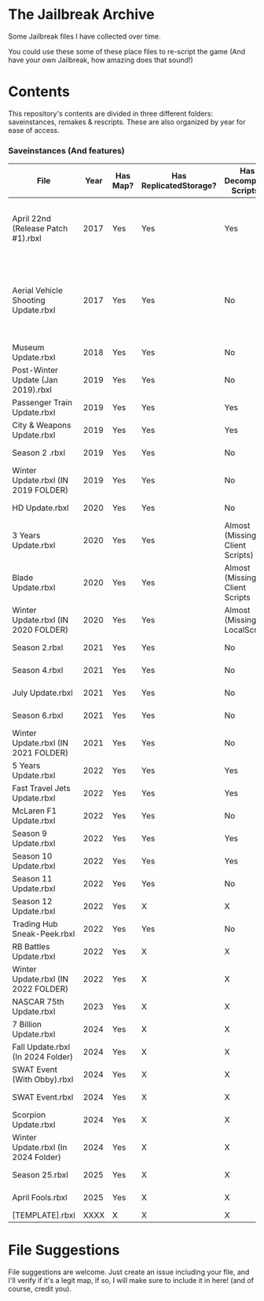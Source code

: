 # **The Jailbreak Archive**
Some Jailbreak files I have collected over time.

You could use these some of these place files to re-script the game (And have your own Jailbreak, how amazing does that sound!)

# **Contents**

This repository's contents are divided in three different folders: saveinstances, remakes & rescripts. These are also organized by year for ease of access.

### **Saveinstances (And features)**

| File                                    | Year          | Has Map? | Has ReplicatedStorage? | Has Decompiled Scripts? | Notes    | Credits |
| --------------------------------------- | ------------- | -------- | ---------------------- | ----------------------- | -------- | ------- |
| April 22nd (Release Patch #1).rbxl      | 2017          |  Yes     | Yes                    | Yes                     | Everything is on a folder named "game" on Workspace | Saved by unknown |
| Aerial Vehicle Shooting Update.rbxl     | 2017          |  Yes     | Yes                    | No                      | N/A      | Fixed by @fged, originally had broken meshes, saved by unknown. |
| Museum Update.rbxl                      | 2018          |  Yes     | Yes                    | No                      | N/A      | Saved by unknown |
| Post-Winter Update (Jan 2019).rbxl      | 2019          |  Yes     | Yes                    | No                      | N/A      | Saved by unknown |
| Passenger Train Update.rbxl             | 2019          |  Yes     | Yes                    | Yes                     | N/A      | Saved by unknown |
| City & Weapons Update.rbxl              | 2019          |  Yes     | Yes                    | Yes                     | N/A      | Saved by unknown |
| Season 2 .rbxl                          | 2019          |  Yes     | Yes                    | No                      | N/A      | Saved by unknown |
| Winter Update.rbxl (IN 2019 FOLDER)     | 2019          |  Yes     | Yes                    | No                      | N/A      | Saved by unknown |
| HD Update.rbxl                          | 2020          |  Yes     | Yes                    | No                      | N/A      | Saved by unknown |
| 3 Years Update.rbxl                     | 2020          |  Yes     | Yes                    | Almost (Missing Client Scripts) | N/A | Saved by unknown |
| Blade Update.rbxl                       | 2020          |  Yes     | Yes                    | Almost (Missing Client Scripts | N/A | Saved by unknown |
| Winter Update.rbxl (IN 2020 FOLDER)     | 2020          |  Yes     | Yes                    | Almost (Missing LocalScript) | N/A | Saved by unknown |
| Season 2.rbxl                           | 2021          |  Yes     | Yes                    | No         | N/A         | Saved by unknown |
| Season 4.rbxl                           | 2021          |  Yes     | Yes                    | No         | N/A         | Saved by unknown |
| July Update.rbxl                        | 2021          |  Yes     | Yes                    | No         | N/A         | Saved by unknown |
| Season 6.rbxl                           | 2021          |  Yes     | Yes                    | No         | N/A         | Saved by Hazel |
| Winter Update.rbxl (IN 2021 FOLDER)     | 2021          |  Yes     | Yes                    | No         | N/A         | Saved by Hazel |
| 5 Years Update.rbxl                     | 2022          |  Yes     | Yes                    | Yes        | N/A         | Saved by JayBLeaks |
| Fast Travel Jets Update.rbxl            | 2022          |  Yes     | Yes                    | Yes      | N/A         | Saved by unknown |
| McLaren F1 Update.rbxl                  | 2022          |  Yes     | Yes                    | No       | N/A         | Saved by unknown |
| Season 9 Update.rbxl                    | 2022          |  Yes     | Yes                    | Yes        | N/A      | Saved by JayBLeaks |
| Season 10 Update.rbxl                   | 2022          |  Yes     | Yes                    | Yes        | N/A      | Saved by JayBLeaks |
| Season 11 Update.rbxl                   | 2022          |  Yes     | Yes                      | No          | N/A          | Saved by unknown |
| Season 12 Update.rbxl                   | 2022          |  Yes     | X                      | X          |          | Saved by JayBLeaks |
| Trading Hub Sneak-Peek.rbxl             | 2022          |  Yes     | Yes                    | No         |          | Saved by unknown |
| RB Battles Update.rbxl                  | 2022          |  Yes     | X                      | X          |          | Saved by unknown |
| Winter Update.rbxl (IN 2022 FOLDER)     | 2022          |  Yes     | X                      | X          |          | Saved by Hazel |
| NASCAR 75th Update.rbxl                 | 2023          |  Yes     | X                      | X          |          | Saved by unknown |
| 7 Billion Update.rbxl                   | 2024          |  Yes     | X                      | X          |          | Saved by @lovrewe |
| Fall Update.rbxl (In 2024 Folder)       | 2024          |  Yes     | X                      | X          |          | Saved by @lovrewe |
| SWAT Event (With Obby).rbxl             | 2024          |  Yes     | X                      | X          |          | Saved by @lovrewe |
| SWAT Event.rbxl                         | 2024          |  Yes     | X                      | X          |          | Saved by @lovrewe |
| Scorpion Update.rbxl                    | 2024          |  Yes     | X                      | X          |          | Saved by @lovrewe |
| Winter Update.rbxl (In 2024 Folder)     | 2024          |  Yes     | X                      | X          |          | Saved by @lovrewe |
| Season 25.rbxl                          | 2025          |  Yes     | X                      | X          |          | Saved by @lovrewe |
| April Fools.rbxl                        | 2025          |  Yes     | X                      | X          |          | Saved by @lovrewe |
| [TEMPLATE].rbxl                         | XXXX          |  X       | X                      | X          |          |         |

# **File Suggestions**
File suggestions are welcome. Just create an issue including your file, and I'll verify if it's a legit map, if so, I will make sure to include it in here! (and of course, credit you).
